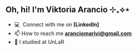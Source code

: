 ## Oh, hi! I'm Viktoria Arancio ⊹₊⟡⋆


- :computer: &nbsp;Connect with me on **[LinkedIn]**
- 📫 How to reach me **aranciomarivi@gmail.com**
- 📝 I studied at UnLaR


<br><br>

<!--
**viktoria114/viktoria114** is a ✨ _special_ ✨ repository because its `README.md` (this file) appears on your GitHub profile.

Here are some ideas to get you started:

- 🔭 I’m currently working on ...
- 🌱 I’m currently learning ...
- 👯 I’m looking to collaborate on ...
- 🤔 I’m looking for help with ...
- 💬 Ask me about ...
- 📫 How to reach me: ...
- 😄 Pronouns: ...
- ⚡ Fun fact: ...
-->
